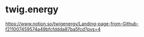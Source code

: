 # twig.energy

https://www.notion.so/twigenergy/Landing-page-from-Github-f211007459574a49bfcfddda87ba5fcd?pvs=4

